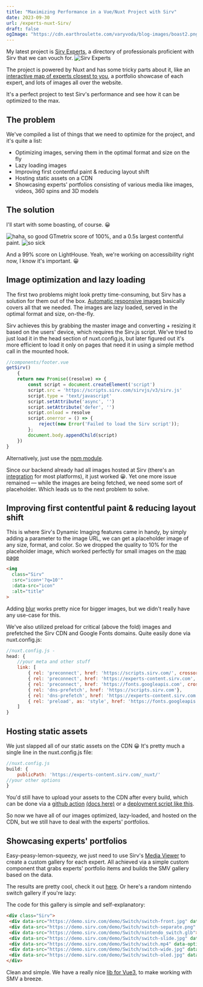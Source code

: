 ```yaml
---
title: "Maximizing Performance in a Vue/Nuxt Project with Sirv"
date: 2023-09-30
url: /experts-nuxt-Sirv/
draft: false
ogImage: "https://cdn.earthroulette.com/varyvoda/blog-images/boast2.png"
---
```

My latest project is [Sirv Experts](https://experts.sirv.com), a directory of professionals proficient with Sirv that we can vouch for.
<img class="Sirv" src="https://cdn.earthroulette.com/varyvoda/experts.png?q=10&blur=10" data-src="https://cdn.earthroulette.com/varyvoda/experts.png" alt="Sirv Experts">


The project is powered by Nuxt and has some tricky parts about it, like an [interactive map of experts closest to you](https://experts.sirv.com/360-product-photography/near-me), a portfolio showcase of each expert, and lots of images all over the website.

It's a perfect project to test Sirv's performance and see how it can be optimized to the max.

## The problem
We've compiled a list of things that we need to optimize for the project, and it's quite a list:
- Optimizing images, serving them in the optimal format and size on the fly
- Lazy loading images
- Improving first contentful paint & reducing layout shift
- Hosting static assets on a CDN
- Showcasing experts' portfolios consisting of various media like images, videos, 360 spins and 3D models

## The solution
I'll start with some boasting, of course. 😀

<img class="Sirv" src="https://cdn.earthroulette.com/varyvoda/blog-images/boast1.png?q=10&blur=10" data-src="https://cdn.earthroulette.com/varyvoda/blog-images/boast1.png" alt="haha, so good">
GTmetrix score of 100%, and a 0.5s largest contentful paint.

<img class="Sirv" src="https://cdn.earthroulette.com/varyvoda/blog-images/boast2.png?q=10&blur=10" data-src="https://cdn.earthroulette.com/varyvoda/blog-images/boast2.png" alt="so sick">

And a 99% score on LightHouse. Yeah, we're working on accessibility right now, I know it's important. 😀

## Image optimization and lazy loading
The first two problems might look pretty time-consuming, but Sirv has a solution for them out of the box. [Automatic responsive images](https://sirv.com/help/articles/responsive-images-smv/) basically covers all that we needed. The images are lazy loaded, served in the optimal format and size, on-the-fly. 

Sirv achieves this by grabbing the master image and converting + resizing it based on the users' device, which requires the Sirv.js script. We've tried to just load it in the head section of nuxt.config.js, but later figured out it's more efficient to load it only on pages that need it in using a simple method call in the mounted hook.
```js
//components/footer.vue
getSirv()
    {
    return new Promise((resolve) => {
        const script = document.createElement('script')
        script.src = 'https://scripts.sirv.com/sirvjs/v3/sirv.js'
        script.type = 'text/javascript'
        script.setAttribute('async', '')
        script.setAttribute('defer', '')
        script.onload = resolve
        script.onerror = () => {
            reject(new Error('Failed to load the Sirv script'));
        };
        document.body.appendChild(script)
    })
}
```
Alternatively, just use the [npm module](https://www.npmjs.com/package/sirv-media-viewer-script). 

Since our backend already had all images hosted at Sirv
(there's an [integration](https://sirv.com/integration/) for most platforms),
it just worked 😀.
Yet one more issue remained — while the images are being fetched, we need some sort of placeholder.
Which leads us to the next problem to solve.
## Improving first contentful paint & reducing layout shift

This is where Sirv's Dynamic Imaging features came in handy, by simply adding a parameter to the image URL, we can get a placeholder image of any size, format, and color. So we dropped the quality to 10% for the placeholder image, which worked perfectly for small images on the [map page](https://experts.sirv.com/360-product-photography/anywhere)
```html
<img
  class="Sirv"
  :src="icon+'?q=10'"
  :data-src="icon"
  :alt="title"
>
```
Adding [blur](https://sirv.com/help/articles/dynamic-imaging/stylize/blur/) works pretty nice for bigger images, but we didn't really have any use-case for this.

We've also utilized preload for critical (above the fold) images and prefetched the Sirv CDN and Google Fonts domains.
Quite easily done via nuxt.config.js:
```js
//nuxt.config.js -
head: {
    //your meta and other stuff
    link: [
        { rel: 'preconnect', href: 'https://scripts.sirv.com/', crossorigin:true},
        { rel: 'preconnect', href: 'https://experts-content.sirv.com', crossorigin:true},
        { rel: 'preconnect', href: 'https://fonts.googleapis.com', crossorigin:true},
        { rel: 'dns-prefetch', href: 'https://scripts.sirv.com'},
        { rel: 'dns-prefetch', href: 'https://experts-content.sirv.com'},
        { rel: 'preload', as: 'style', href: 'https://fonts.googleapis.com/css?family=Source+Sans+Pro:200,300,400,600&display=swap' }
    ]
}
```
## Hosting static assets
We just slapped all of our static assets on the CDN 😀
It's pretty much a single line in the nuxt.config.js file:
```js
//nuxt.config.js
build: {
    publicPath: 'https://experts-content.sirv.com/_nuxt/'
//your other options
}
```
You'd still have to upload your assets to the CDN after every build,
which can be done via a [github action](https://github.com/marketplace/actions/sirv-upload) [(docs here)](https://sirv.com/help/articles/upload-images-to-sirv-with-github-actions/) or a [deployment script like this](https://gist.github.com/IgorVaryvoda/40036108fda952d318abf397b53cc6da).

So now we have all of our images optimized, lazy-loaded, and hosted on the CDN, but we still have to deal with the experts' portfolios.

## Showcasing experts' portfolios
Easy-peasy-lemon-squeezy, we just need to use Sirv's [Media Viewer](https://sirv.com/help/articles/media-viewer/) to create a custom gallery for each expert. All achieved via a simple custom component that grabs experts' portfolio items and builds the SMV gallery based on the data. 

The results are pretty cool, check it out [here](https://experts.sirv.com/revo-photo-revo-north-america). Or here's a random nintendo switch gallery if you're lazy: 
<div class="Sirv">
 <div data-src="https://demo.sirv.com/demo/Switch/switch-front.jpg" data-type="zoom"></div>
 <div data-src="https://demo.sirv.com/demo/Switch/switch-separate.png" data-type="zoom"></div>
 <div data-src="https://demo.sirv.com/demo/Switch/nintendo_switch.glb"></div>
 <div data-src="https://demo.sirv.com/demo/Switch/switch-slide.jpg" data-type="zoom"></div>
 <div data-src="https://demo.sirv.com/demo/Switch/switch.mp4" data-options="autoplay:true"></div>
 <div data-src="https://demo.sirv.com/demo/Switch/switch-wide.jpg" data-type="zoom"></div>
 <div data-src="https://demo.sirv.com/demo/Switch/switch-oled.jpg" data-type="zoom"></div>
</div>
The code for this gallery is simple and self-explanatory:

```html
<div class="Sirv">
 <div data-src="https://demo.sirv.com/demo/Switch/switch-front.jpg" data-type="zoom"></div>
 <div data-src="https://demo.sirv.com/demo/Switch/switch-separate.png" data-type="zoom"></div>
 <div data-src="https://demo.sirv.com/demo/Switch/nintendo_switch.glb"></div>
 <div data-src="https://demo.sirv.com/demo/Switch/switch-slide.jpg" data-type="zoom"></div>
 <div data-src="https://demo.sirv.com/demo/Switch/switch.mp4" data-options="autoplay:true"></div>
 <div data-src="https://demo.sirv.com/demo/Switch/switch-wide.jpg" data-type="zoom"></div>
 <div data-src="https://demo.sirv.com/demo/Switch/switch-oled.jpg" data-type="zoom"></div>
</div>
```
Clean and simple.
We have a really nice [lib for Vue3](https://github.com/Mefistosss/vue-js-sirv-viewer),
to make working with SMV a breeze.

<script src="https://scripts.sirv.com/sirvjs/v3/sirv.js"></script>
